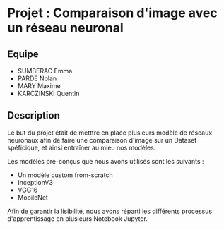 # Projet : Comparaison d'image avec un réseau neuronal

## Equipe
* SUMBERAC Emma
* PARDE Nolan
* MARY Maxime
* KARCZINSKI Quentin

## Description

Le but du projet était de metttre en place plusieurs modèle de réseaux neuronaux afin de faire une comparaison d'image sur un Dataset spéficique, et ainsi entraîner au mieu nos modèles.

Les modèles pré-conçus que nous avons utilisés sont les suivants :
* Un modèle custom from-scratch
* InceptionV3
* VGG16
* MobileNet

Afin de garantir la lisibilité, nous avons réparti les différents processus d'apprentissage en plusieurs Notebook Jupyter.
